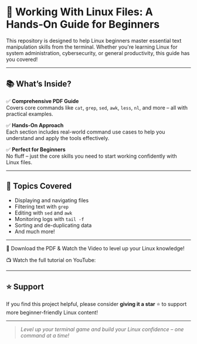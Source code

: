 # 🐧 Working With Linux Files: A Hands-On Guide for Beginners

This repository is designed to help Linux beginners master essential text manipulation skills from the terminal. Whether you're learning Linux for system administration, cybersecurity, or general productivity, this guide has you covered!

---

## 📚 What’s Inside?

✅ **Comprehensive PDF Guide**  
Covers core commands like `cat`, `grep`, `sed`, `awk`, `less`, `nl`, and more – all with practical examples.

✅ **Hands-On Approach**  
Each section includes real-world command use cases to help you understand and apply the tools effectively.

✅ **Perfect for Beginners**  
No fluff – just the core skills you need to start working confidently with Linux files.

---

## 🚀 Topics Covered

- Displaying and navigating files  
- Filtering text with `grep`  
- Editing with `sed` and `awk`  
- Monitoring logs with `tail -f`  
- Sorting and de-duplicating data  
- And much more!

---

🔗 Download the PDF & Watch the Video to level up your Linux knowledge!

📺 Watch the full tutorial on YouTube:

---

## ⭐ Support

If you find this project helpful, please consider **giving it a star** ⭐ to support more beginner-friendly Linux content!

---

> _Level up your terminal game and build your Linux confidence – one command at a time!_


